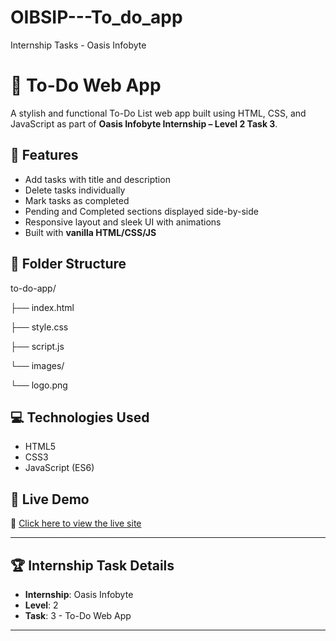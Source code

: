 # OIBSIP---To_do_app
Internship Tasks - Oasis Infobyte

# 📝 To-Do Web App

A stylish and functional To-Do List web app built using HTML, CSS, and JavaScript as part of **Oasis Infobyte Internship – Level 2 Task 3**.

## 🔧 Features

- Add tasks with title and description
- Delete tasks individually
- Mark tasks as completed
- Pending and Completed sections displayed side-by-side
- Responsive layout and sleek UI with animations
- Built with **vanilla HTML/CSS/JS**

## 📁 Folder Structure

to-do-app/

├── index.html

├── style.css

├── script.js

└── images/

└── logo.png

## 💻 Technologies Used

- HTML5
- CSS3
- JavaScript (ES6)

## 🚀 Live Demo

🔗 [Click here to view the live site](https://genuineinsaan.github.io/OIBSIP---Tribute_Page/)

---

## 🏆 Internship Task Details

- **Internship**: Oasis Infobyte
- **Level**: 2
- **Task**: 3 - To-Do Web App

---

